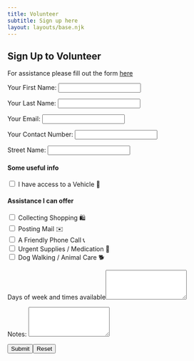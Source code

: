 ```yaml
---
title: Volunteer
subtitle: Sign up here
layout: layouts/base.njk
---
```


## Sign Up to Volunteer


For assistance please fill out the form [here](/assistance)

<div class="form-card">
  <form name="volunteer-highbury" method="POST" data-netlify="true">
    <p>
      <label>Your First Name: <input type="text" name="firstname" class="form-input" /></label>   
    </p>
    <p>
      <label>Your Last Name: <input type="text" name="lastname" class="form-input" /></label>   
    </p>
    <p>
      <label>Your Email: <input type="email" name="email" class="form-input" /></label>
    </p>
    <p>
      <label>Your Contact Number: <input type="tel" name="contact" class="form-input" /></label>
    </p>
    <p>
      <label>Street Name: <input type="text" name="ward" class="form-input" /></label>
    </p>
    <h4>Some useful info</h4>
    <p>
      <input type="checkbox" id="vehicle" name="vehicle" value="true" class="form-input">
      <label for="vehicle"> I have access to a Vehicle 🚗</label>
      <br>      
    </p>
    <h4>Assistance I can offer</h4>
    <p>
      <input type="checkbox" id="shopping" name="shopping" value="true" class="form-input">
      <label for="shopping">Collecting Shopping 🛍️ </label>
      <br>      
      <input type="checkbox" id="mail" name="mail" value="true" class="form-input">
      <label for="mail"> Posting Mail ✉️</label>
      <br>
      <input type="checkbox" id="phonecall" name="phonecall" value="true" class="form-input">
      <label for="phonecall"> A Friendly Phone Call 📞</label>
      <br>
      <input type="checkbox" id="supplies" name="supplies" value="true" class="form-input">
      <label for="supplies"> Urgent Supplies / Medication 💊</label>
      <br>
      <input type="checkbox" id="dogwalk" name="dogwalk" value="true" class="form-input">
      <label for="supplies"> Dog Walking / Animal Care 🐕</label>
    </p>
    <p>
      <label>Days of week and times available<textarea rows="4" name="dates" class="form-input"></textarea></label>
    </p>
    <p>
      <label>Notes: <textarea rows="4" name="message" class="form-input"></textarea></label>
    </p>
    <p>
      <div data-netlify-recaptcha="true"></div>
    </p>
    <p>
      <input type="submit" class="button"></input><button type="reset" class="button">Reset</button>
    </p>
  </form>
</div>


